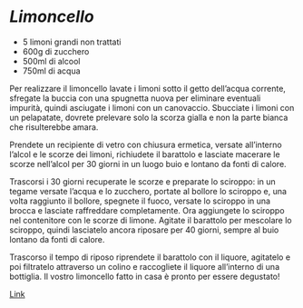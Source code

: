 # ***Limoncello***

- 5 limoni grandi non trattati
- 600g di zucchero
- 500ml di alcool
- 750ml di acqua

Per realizzare il limoncello lavate i limoni sotto il getto dell’acqua corrente, sfregate la buccia con una spugnetta nuova per eliminare eventuali impurità, quindi asciugate i limoni con un canovaccio. Sbucciate i limoni con un pelapatate, dovrete prelevare solo la scorza gialla e non la parte bianca che risulterebbe amara.							

Prendete un recipiente di vetro con chiusura ermetica, versate all’interno l’alcol e le scorze dei limoni, richiudete il barattolo e lasciate macerare le scorze nell’alcol per 30 giorni in un luogo buio e lontano da fonti di calore.

Trascorsi i 30 giorni recuperate le scorze e preparate lo sciroppo: in un tegame versate l’acqua e lo zucchero, portate al bollore lo sciroppo e, una volta raggiunto il bollore, spegnete il fuoco, versate lo sciroppo in una brocca e lasciate raffreddare completamente. Ora aggiungete lo sciroppo nel contenitore con le scorze di limone. Agitate il barattolo per mescolare lo sciroppo, quindi lasciatelo ancora riposare per 40 giorni, sempre al buio lontano da fonti di calore.		

Trascorso  il tempo di riposo riprendete il barattolo con il liquore, agitatelo e  poi filtratelo attraverso un colino e raccogliete il liquore  all’interno di una bottiglia. Il vostro limoncello fatto in casa è  pronto per essere degustato!

[Link](https://ricette.giallozafferano.it/Limoncello.html)
